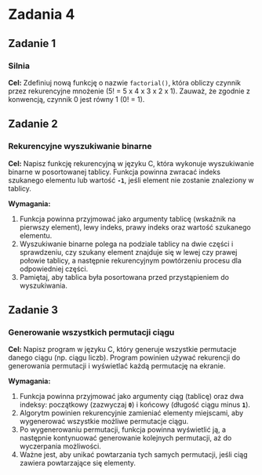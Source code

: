 # Zadania 4

## Zadanie 1

### Silnia

**Cel:** Zdefiniuj nową funkcję o nazwie `factorial()`, która obliczy czynnik przez rekurencyjne mnożenie (5! = 5 x 4 x 3 x 2 x 1). Zauważ, że zgodnie z konwencją, czynnik 0 jest równy 1 (0! = 1).

## Zadanie 2

### **Rekurencyjne wyszukiwanie binarne**

**Cel:** Napisz funkcję rekurencyjną w języku C, która wykonuje wyszukiwanie binarne w posortowanej tablicy. Funkcja powinna zwracać indeks szukanego elementu lub wartość **`-1`**, jeśli element nie zostanie znaleziony w tablicy.

**Wymagania:**

1. Funkcja powinna przyjmować jako argumenty tablicę (wskaźnik na pierwszy element), lewy indeks, prawy indeks oraz wartość szukanego elementu.
2. Wyszukiwanie binarne polega na podziale tablicy na dwie części i sprawdzeniu, czy szukany element znajduje się w lewej czy prawej połowie tablicy, a następnie rekurencyjnym powtórzeniu procesu dla odpowiedniej części.
3. Pamiętaj, aby tablica była posortowana przed przystąpieniem do wyszukiwania.

## Zadanie 3

### **Generowanie wszystkich permutacji ciągu**

**Cel:** Napisz program w języku C, który generuje wszystkie permutacje danego ciągu (np. ciągu liczb). Program powinien używać rekurencji do generowania permutacji i wyświetlać każdą permutację na ekranie.

**Wymagania:**

1. Funkcja powinna przyjmować jako argumenty ciąg (tablicę) oraz dwa indeksy: początkowy (zazwyczaj **`0`**) i końcowy (długość ciągu minus **`1`**).
2. Algorytm powinien rekurencyjnie zamieniać elementy miejscami, aby wygenerować wszystkie możliwe permutacje ciągu.
3. Po wygenerowaniu permutacji, funkcja powinna wyświetlić ją, a następnie kontynuować generowanie kolejnych permutacji, aż do wyczerpania możliwości.
4. Ważne jest, aby unikać powtarzania tych samych permutacji, jeśli ciąg zawiera powtarzające się elementy.
